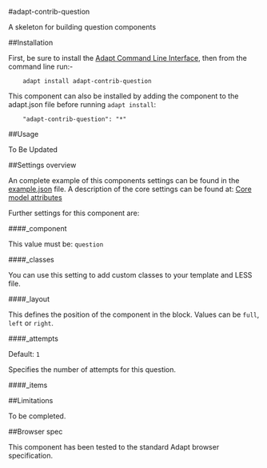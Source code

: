 #adapt-contrib-question

A skeleton for building question components

##Installation


First, be sure to install the [Adapt Command Line Interface](https://github.com/adaptlearning/adapt-cli), then from the command line run:-

        adapt install adapt-contrib-question

This component can also be installed by adding the component to the adapt.json file before running `adapt install`:

        "adapt-contrib-question": "*"

##Usage

To Be Updated

##Settings overview
 
An complete example of this components settings can be found in the [example.json](example.json) file. A description of the core settings can be found at: [Core model attributes](https://github.com/adaptlearning/adapt_framework/wiki/Core-model-attributes)

Further settings for this component are:

####_component

This value must be: `question`

####_classes

You can use this setting to add custom classes to your template and LESS file.

####_layout

This defines the position of the component in the block. Values can be `full`, `left` or `right`. 

####_attempts

Default: `1`

Specifies the number of attempts for this question.

####_items

##Limitations
 
To be completed.

##Browser spec

This component has been tested to the standard Adapt browser specification.
